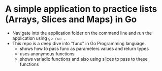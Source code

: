# A simple application to practice lists (Arrays, Slices and Maps) in Go

- Navigate into the application folder on the command line and run the application using `go run .`
- This repo is a deep dive into "func" in Go Programming language.
  - shows how to pass func as parameters values and return types
  - uses anonymous functions
  - shows variadic functions and also using slices to pass to these functions